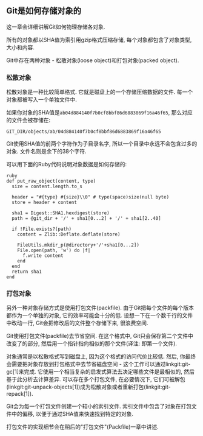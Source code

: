 ## Git是如何存储对象的 ##

这一章会详细讲解Git如何物理存储各对象.

所有的对象都以SHA值为索引用gzip格式压缩存储, 每个对象都包含了对象类型, 大小和内容.

Git中存在两种对象 - 松散对象(loose object)和打包对象(packed object).

### 松散对象 ###

松散对象是一种比较简单格式. 它就是磁盘上的一个存储压缩数据的文件. 每一个对象都被写入一个单独文件中.

如果你对象的SHA值是<code>ab04d884140f7b0cf8bbf86d6883869f16a46f65</code>, 那么对应的文件会被存储在:

	GIT_DIR/objects/ab/04d884140f7b0cf8bbf86d6883869f16a46f65

Git使用SHA值的前两个字符作为子目录名字, 所以一个目录中永远不会包含过多的对象. 文件名则是余下的38个字符.

可以用下面的Ruby代码说明对象数据是如何存储的:

	ruby
	def put_raw_object(content, type)
	  size = content.length.to_s

	  header = "#{type} #{size}\\0" # type(space)size(null byte)
	  store = header + content

	  sha1 = Digest::SHA1.hexdigest(store)
	  path = @git_dir + '/' + sha1[0...2] + '/' + sha1[2..40]

	  if !File.exists?(path)
	    content = Zlib::Deflate.deflate(store)

	    FileUtils.mkdir_p(@directory+'/'+sha1[0...2])
	    File.open(path, 'w') do |f|
	      f.write content
	    end
	  end
	  return sha1
	end

### 打包对象 ###

另外一种对象存储方式是使用打包文件(packfile). 由于Git把每个文件的每个版本都作为一个单独的对象, 它的效率可能会十分的低. 设想一下在一个数千行的文件中改动一行, Git会把修改后的文件整个存储下来, 很浪费空间.

Git使用打包文件(packfile)去节省空间. 在这个格式中, Git只会保存第二个文件中改变了的部分, 然后用一个指针指向相似的那个文件(译注: 即第一个文件).

对象通常是以松散格式写到磁盘上, 因为这个格式的访问代价比较低. 然后, 你最终会需要把对象存放到打包格式中去节省磁盘空间 - 这个工作可以通过linkgit:git-gc[1]来完成. 它使用一个相当复杂的启发式算法去决定哪些文件是最相似的, 然后基于此分析去计算差异. 可以存在多个打包文件, 在必要情况下, 它们可被解包(linkgit:git-unpack-objects[1])成为松散对象或者重新打包(linkgit:git-repack[1]).

Git会为每一个打包文件创建一个较小的索引文件. 索引文件中包含了对象在打包文件中的偏移, 以便于通过SHA值来快速找到特定的对象.

打包文件的实现细节会在稍后的"打包文件"(Packfile)一章中讲述.



